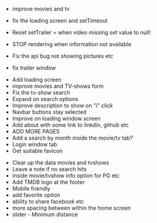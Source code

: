 <!--? MUST ?-->

- improve movies and tv
- fix the loading screen and setTimeout

- Reset setTrailer = when video missing set value to null!
- STOP rendering when information not available
- Fix the api bug not showing pictures etc
- fix trailer window

<!--? Should ?-->

- Add loading screen
- improve movies and TV-shows form
- Fix the tv-show search
- Expand on search options
- Improve description to show on "i" click
- Navbar buttons stay selected
- Improve on loading window screen
- Add about with some link to linkdin, github etc
- ADD MORE PAGES
- Add a search by month inside the movie/tv tab?
- Login window tab
- Get suitable favicon

<!--? Whenever ?-->

- Clear up the data movies and tvshows
- Leave a note if no search hits
- inside movie/tvshow info option for PG etc
- Add TMDB logo at the footer
- Mobile friendly
- add favorite option
- ability to share facebook etc
- more spacing between within the home screen
- slider - Minimum distance
